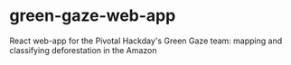 # green-gaze-web-app
React web-app for the Pivotal Hackday's Green Gaze team: mapping and classifying deforestation in the Amazon
